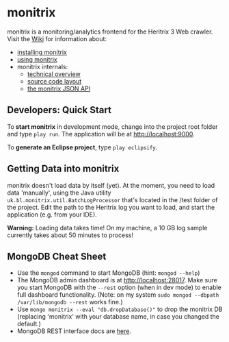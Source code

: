 # monitrix

monitrix is a monitoring/analytics frontend for the Heritrix 3 Web crawler. Visit the [Wiki](http://github.com/ukwa/monitrix/wiki) 
for information about: 

* [installing monitrix](http://github.com/ukwa/monitrix/wiki/Installation)
* [using monitrix](http://github.com/ukwa/monitrix/wiki/A-Guided-Tour-of-monitrix)
* monitrix internals:
  * [technical overview](http://github.com/ukwa/monitrix/wiki/Technical-Overview)
  * [source code layout](http://github.com/ukwa/monitrix/wiki/Project-Layout)
  * [the monitrix JSON API](http://github.com/ukwa/monitrix/wiki/JSON-API) 

## Developers: Quick Start

To __start monitrix__ in development mode, change into the project root folder and type  ``play run``.
The application will be at [http://localhost:9000](http://localhost:9000). 

To __generate an Eclipse project__, type ``play eclipsify``.

## Getting Data into monitrix

monitrix doesn't load data by itself (yet). At the moment, you need to load data 'manually', using the Java utility 
``uk.bl.monitrix.util.BatchLogProcessor`` that's located in the /test folder of the project. Edit the path to
the Heritrix log you want to load, and start the application (e.g. from your IDE). 

__Warning:__ Loading data takes time! On my machine, a 10 GB log sample currently takes about 50 minutes to process!

## MongoDB Cheat Sheet

* Use the ``mongod`` command to start MongoDB (hint: ``mongod --help``)
* The MongoDB admin dashboard is at  [http://localhost:28017](http://localhost:28017). Make sure
  you start MongoDB with the ``--rest`` option (when in dev mode) to enable full dashboard functionality. (Note: on my system
  ``sudo mongod --dbpath /var/lib/mongodb --rest`` works fine.)
* Use ``mongo monitrix --eval "db.dropDatabase()"`` to drop the monitrix DB (replacing 'monitrix' with your database name, in case you changed the default.) 
* MongoDB REST interface docs are [here](http://www.mongodb.org/display/DOCS/Http+Interface#HttpInterface-SimpleRESTInterface).
